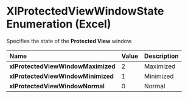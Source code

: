 
# XlProtectedViewWindowState Enumeration (Excel)

Specifies the state of the  **Protected View** window.



|**Name**|**Value**|**Description**|
|:-----|:-----|:-----|
| **xlProtectedViewWindowMaximized**|2|Maximized|
| **xlProtectedViewWindowMinimized**|1|Minimized|
| **xlProtectedViewWindowNormal**|0|Normal|
